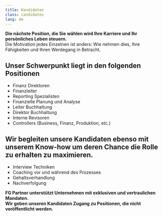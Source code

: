 ```yaml
---
title: Kandidaten
class: candidates
lang: de
---
```

**Die nächste Position, die Sie wählen wird Ihre Karriere und Ihr persönliches Leben steuern.**<br/>
Die Motivation jedes Einzelnen ist anders: Wie nehmen dies, Ihre Fähigkeiten und Ihren Werdegang in Betracht.

## Unser Schwerpunkt liegt in den folgenden Positionen

- Finanz Direktoren
- Finanzleiter
- Reporting Spezialisten
- Finanzielle Planung und Analyse
- Leiter Buchhaltung
- Direktor Buchhaltung
- Interne Revisoren
- Controllers (Business, Finanz, Produktion, etc.)


## Wir begleiten unsere Kandidaten ebenso mit unserem Know-how um deren Chance die Rolle zu erhalten zu maximieren.

- Interview Techniken
- Coaching vor und während des Prozesses
- Gehaltsverhandlung
- Nachverfolgung

**FG Partner unterstützt Unternehmen mit exklusiven und vertraulichen Mandaten.**<br/>
**Wir geben unseren Kandidaten Zugang zu Positionen, die nicht veröffentlicht werden.**
